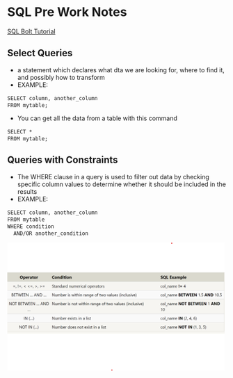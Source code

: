 # SQL Pre Work Notes
[SQL Bolt Tutorial](https://sqlbolt.com/lesson/introduction)
## Select Queries
- a statement which declares what dta we are looking for, where to find it, and possibly how to transform
- EXAMPLE:
``` 
SELECT column, another_column
FROM mytable;
```
- You can get all the data from a table with this command
```
SELECT *
FROM mytable;
```

## Queries with Constraints
- The WHERE clause in a query is used to filter out data by checking specific column values to determine whether it should be included in the results
- EXAMPLE:
```
SELECT column, another_column
FROM mytable
WHERE condition
  AND/OR another_condition
```
<img src="./../img/sqlConditions.png" width="500px" height="auto" />